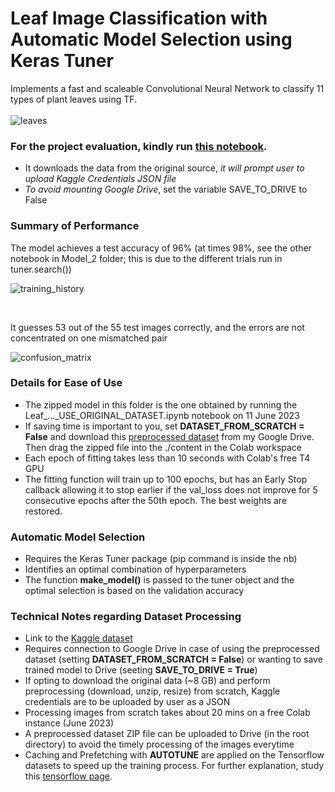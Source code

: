 # Leaf Image Classification with Automatic Model Selection using Keras Tuner
Implements a fast and scaleable Convolutional Neural Network to classify 11 types of plant leaves using TF.
<br/>  
![leaves](https://github.com/shihab1h/leaf_image_classification/blob/main/Screenshots/leaves.png)

### For the project evaluation, kindly run [this notebook](https://github.com/shihab1h/leaf_image_classification/blob/main/Leaf_Image_Classification_TF_Auto_Model_Selection_USE_ORIGINAL_DATASET.ipynb).
* It downloads the data from the original source, _it will prompt user to upload Kaggle Credentials JSON file_
* _To avoid mounting Google Drive_, set the variable SAVE_TO_DRIVE to False

### Summary of Performance
The model achieves a test accuracy of 96% (at times 98%, see the other notebook in Model_2 folder; this is due to the different trials run in tuner.search())

![training_history](https://github.com/shihab1h/leaf_image_classification/blob/main/Screenshots/training_hist.png)

<br/>  

It guesses 53 out of the 55 test images correctly, and the errors are not concentrated on one mismatched pair

![confusion_matrix](https://github.com/shihab1h/leaf_image_classification/blob/main/Screenshots/confusion_matrix.png)

### Details for Ease of Use
* The zipped model in this folder is the one obtained by running the Leaf_..._USE_ORIGINAL_DATASET.ipynb notebook on 11 June 2023
* If saving time is important to you, set **DATASET_FROM_SCRATCH = False** and download this [preprocessed dataset](https://drive.google.com/file/d/1-4TO3iKRtXi7S08Q7Aghaq8Us004uxkW/view?usp=sharing) from my Google Drive. Then drag the zipped file into the ./content in the Colab workspace
* Each epoch of fitting takes less than 10 seconds with Colab's free T4 GPU
* The fitting function will train up to 100 epochs, but has an Early Stop callback allowing it to stop earlier if the val_loss does not improve for 5 consecutive epochs after the 50th epoch. The best weights are restored.

### Automatic Model Selection
* Requires the Keras Tuner package (pip command is inside the nb)
* Identifies an optimal combination of hyperparameters
* The function **make_model()** is passed to the tuner object and the optimal selection is based on the validation accuracy

### Technical Notes regarding Dataset Processing
* Link to the [Kaggle dataset](https://www.kaggle.com/datasets/csafrit2/plant-leaves-for-image-classification)
* Requires connection to Google Drive in case of using the preprocessed dataset (setting **DATASET_FROM_SCRATCH = False**) or wanting to save trained model to Drive (seeting **SAVE_TO_DRIVE = True**)
* If opting to download the original data (~8 GB) and perform preprocessing (download, unzip, resize) from scratch, Kaggle credentials are to be uploaded by user as a JSON
* Processing images from scratch takes about 20 mins on a free Colab instance (June 2023)
* A preprocessed dataset ZIP file can be uploaded to Drive (in the root directory) to avoid the timely processing of the images everytime
* Caching and Prefetching with **AUTOTUNE** are applied on the Tensorflow datasets to speed up the training process. For further explanation, study this [tensorflow page](https://www.tensorflow.org/guide/data_performance). 
